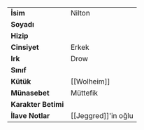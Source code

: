 |  |  |  
|---|---|  
| **İsim** | Nilton|  
| **Soyadı** | |  
| **Hizip** | |  
| **Cinsiyet** | Erkek|  
| **Irk** | Drow|  
| **Sınıf** | |  
| **Kütük** | [[Wolheim]]|  
| **Münasebet** | Müttefik|  
| **Karakter Betimi** | |  
| **İlave Notlar** | [[Jeggred]]'in oğlu|  
